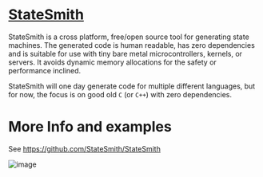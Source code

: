 <!-- This file will be available on https://www.nuget.org/packages/StateSmith -->

# [StateSmith](https://github.com/StateSmith/StateSmith)
StateSmith is a cross platform, free/open source tool for generating state machines. The generated code is human readable, has zero dependencies and is suitable for use with tiny bare metal microcontrollers, kernels, or servers. It avoids dynamic memory allocations for the safety or performance inclined.

StateSmith will one day generate code for multiple different languages, but for now, the focus is on good old `C` (or `C++`) with zero dependencies.

# More Info and examples
See https://github.com/StateSmith/StateSmith

![image](https://raw.githubusercontent.com/StateSmith/StateSmith/6cbc5292db220fd06e13f79923c5c6f929e4912f/images/wokwi-lasertagmenu1sm.png)

<!-- Note that images from github.com are not trusted, but raw.githubusercontent.com are -->
